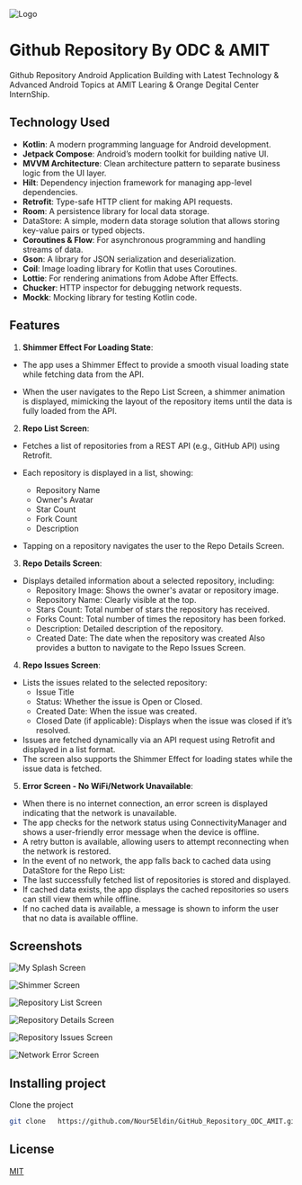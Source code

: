 
![Logo](https://github.com/user-attachments/assets/570d5e02-1844-4a34-8977-46dbac9bb242)
# Github Repository By ODC & AMIT
Github Repository Android Application Building with Latest Technology & Advanced Android Topics at AMIT Learing & Orange Degital Center InternShip.




##  Technology Used

- **Kotlin**: A modern programming language for Android development.
- **Jetpack Compose**: Android’s modern toolkit for building native UI.
- **MVVM Architecture**: Clean architecture pattern to separate business logic from the UI layer.
- **Hilt**: Dependency injection framework for managing app-level dependencies.
- **Retrofit**: Type-safe HTTP client for making API requests.
- **Room**: A persistence library for local data storage.
- DataStore: A simple, modern data storage solution that allows storing key-value pairs or typed objects.
- **Coroutines & Flow**: For asynchronous programming and handling streams of data.
- **Gson**: A library for JSON serialization and deserialization.
- **Coil**: Image loading library for Kotlin that uses Coroutines.
- **Lottie**: For rendering animations from Adobe After Effects.
- **Chucker**: HTTP inspector for debugging network requests.
- **Mockk**: Mocking library for testing Kotlin code.





## Features 
1. **Shimmer Effect For Loading State**:
- The app uses a Shimmer Effect to provide a smooth visual loading state while fetching data from the API.

- When the user navigates to the Repo List Screen, a shimmer animation is displayed, mimicking the layout of the repository items until the data is fully loaded from the API.

2. **Repo List Screen**:
- Fetches a list of repositories from a REST API (e.g., GitHub API) using  Retrofit.
- Each repository is displayed in a list, showing: 
     - Repository Name
     - Owner's Avatar
     - Star Count
     - Fork Count
     - Description

- Tapping on a repository navigates the user to the Repo Details Screen.

3. **Repo Details Screen**:
- Displays detailed information about a selected repository, including:
   - Repository Image: Shows the owner's avatar or repository image.
   - Repository Name: Clearly visible at the top.
   - Stars Count: Total number of stars the repository has received.
   - Forks Count: Total number of times the repository has been forked.
   - Description: Detailed description of the repository.
   - Created Date: The date when the repository was created Also provides a button to navigate to the Repo Issues Screen.

4. **Repo Issues Screen**:
- Lists the issues related to the selected repository:
    - Issue Title
    - Status: Whether the issue is Open or Closed.
    - Created Date: When the issue was created.
    - Closed Date (if applicable): Displays when the issue was closed if it’s resolved.
- Issues are fetched dynamically via an API request using Retrofit and displayed in a list format.
- The screen also supports the Shimmer Effect for loading states while the issue data is fetched.


5. **Error Screen - No WiFi/Network Unavailable**:
- When there is no internet connection, an error screen is displayed indicating that the network is unavailable.
- The app checks for the network status using ConnectivityManager and shows a user-friendly error message when the device is offline.
- A retry button is available, allowing users to attempt reconnecting when the network is restored.
- In the event of no network, the app falls back to cached data using DataStore for the Repo List:
- The last successfully fetched list of repositories is stored and displayed.
- If cached data exists, the app displays the cached repositories so users can still view them while offline.
- If no cached data is available, a message is shown to inform the user that no data is available offline.
## Screenshots

![My Splash Screen](https://github.com/user-attachments/assets/feb13655-ab7f-4bdc-9d4e-3abf22601f44)

![Shimmer Screen](https://github.com/user-attachments/assets/5cb00164-ee8e-462e-9c10-8db7d024d5da)

![Repository List Screen](https://github.com/user-attachments/assets/606a9431-7af1-4a7d-96fe-fb37b013be17)

![Repository Details Screen](https://github.com/user-attachments/assets/95909c76-5c7f-42d3-80dd-b5fc143bef64)

![Repository Issues Screen](https://github.com/user-attachments/assets/57812351-8b7f-4ec6-b716-18dfbf8414bf)

![Network Error Screen](https://github.com/user-attachments/assets/c652fcab-5b1b-48f6-a552-74f324525c41)

## Installing  project

Clone the project

```bash
git clone   https://github.com/Nour5Eldin/GitHub_Repository_ODC_AMIT.git
```


## License

[MIT](https://img.shields.io/badge/Mit-Licence-mintgreen)

